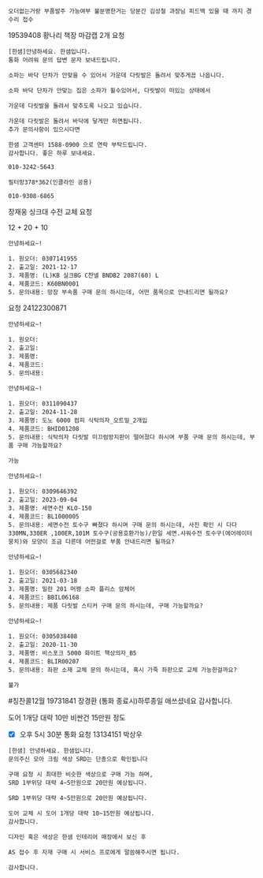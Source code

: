 ```ad-note
오더없는거랑 부품발주 가능여부 불분명한거는 당분간 김성철 과장님 피드백 있을 때 까지 경수리 접수
```

19539408 황나리
책장 마감캡 2개 요청



```
[한샘]안녕하세요. 한샘입니다.
통화 어려워 문의 답변 문자 보내드립니다.
```
```
소파는 바닥 단차가 안맞을 수 있어서 가운데 다릿발은 돌려서 맞추게끔 나옵니다.
```
```
소파 바닥 단차가 안맞는 집은 소파가 휠수있어서, 다릿발이 떠있는 상태에서
```
```
가운데 다릿발을 돌려서 맞추도록 나오고 있습니다.
```
```
가운데 다릿발은 돌려서 바닥에 닿게만 하면됩니다.
추가 문의사항이 있으시다면
```
```
한샘 고객센터 1588-0900 으로 연락 부탁드립니다. 
감사합니다. 좋은 하루 보내세요.
```

```
010-3242-5643
```


```
필터망378*362(인클라인 공용)
```

```
010-9308-6865
```

장재웅 싱크대 수전 교체 요청

12 + 20 + 10

```
안녕하세요~!

1. 원오더: 0307141955
2. 출고일: 2021-12-17
3. 제품명: (L)KB 실크BG C찬넬 BNDB2 2087(60) L
4. 제품코드: K60BN0001
5. 문의내용: 망장 부속품 구매 문의 하시는데, 어떤 품목으로 안내드리면 될까요?
```


요청 24122300871


```
안녕하세요~!

1. 원오더: 
2. 출고일: 
3. 제품명: 
4. 제품코드: 
5. 문의내용: 
```


```
안녕하세요~!

1. 원오더: 0311090437
2. 출고일: 2024-11-28
3. 제품명: 도노 6000 컴피 식탁의자_오트밀_2개입
4. 제품코드: BHID01208
5. 문의내용: 식탁의자 다릿발 미끄럼방지판이 떨어졌다 하시며 부품 구매 문의 하시는데, 부품 구매 가능할까요?

가능

```


```
안녕하세요~!

1. 원오더: 0309646392
2. 출고일: 2023-09-04
3. 제품명: 세면수전 KLO-150
4. 제품코드: BL1000005
5. 문의내용: 세면수전 토수구 빠졌다 하시며 구매 문의 하시는데, 사진 확인 시 다다330MN,330ER ,100ER,101M 토수구(공용호환가능)/한일 세면.샤워수전 토수구(에어레이터 뭉치)와 모양이 조금 다른데 어떤걸로 부품 안내드리면 될까요?

```

```
안녕하세요~!

1. 원오더: 0305682340
2. 출고일: 2021-03-18
3. 제품명: 밀란 201 머랭 소파 플리스 암체어
4. 제품코드: BBIL06168
5. 문의내용: 제품 다릿발 스티커 구매 문의 하시는데, 구매 가능할까요?

```


```
안녕하세요~!

1. 원오더: 0305038408
2. 출고일: 2020-11-30
3. 제품명: 비스포크 5000 화이트 책상의자_B5
4. 제품코드: BLIR00207
5. 문의내용: 좌판 소재 교체 문의 하시는데, 혹시 가죽 좌판으로 교체 가능한걸까요?

불가

```


#칭찬콜12월 
19731841 장경환
(통화 종료시)하루종일 애쓰셨네요 감사합니다.

도어 1개당 대략 10만
비싼건 15만원 정도

- [x] 오후 5시 30분 통화 요청 13134151 박상우

```
[한샘] 안녕하세요. 한샘입니다.
문의주신 모아 크림 색상 SRD는 단종으로 확인됩니다
```

```
구매 요청 시 최대한 비슷한 색상으로 구매 가능 하며, 
SRD 1부위당 대략 4~5만원으로 20만원 예상됩니다.
```

```
SRD 1부위당 대략 4~5만원으로 20만원 예상됩니다.
```

```
도어 교체 시 도어 1개당 대략 10~15만원 예상됩니다.
감사합니다.
```

```
디자인 혹은 색상은 한샘 인테리어 매장에서 보신 후
```

```
AS 접수 후 자재 구매 시 서비스 프로에게 말씀해주시면 됩니다.
```

```
감사합니다. 
```